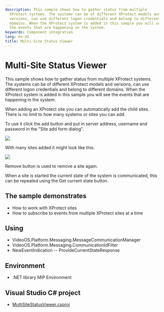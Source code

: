```yaml
---
description: This sample shows how to gather status from multiple
  XProtect systems. The systems can be of different XProtect models and
  versions, can use different logon credentials and belong to different
  domains. When the XProtect system is added in this sample you will see
  the events that are happening in the system.
keywords: Component integration
lang: en-US
title: Multi-Site Status Viewer
---
```


# Multi-Site Status Viewer

This sample shows how to gather status from multiple XProtect systems.
The systems can be of different XProtect models and versions, can use
different logon credentials and belong to different domains. When the
XProtect system is added in this sample you will see the events that are
happening in the system.

When adding an XProtect site you can automatically add the child sites.
There is no limit to how many systems or sites you can add.

To use it click the add button and put in server address, username and
password in the "Site add form dialog".

![](MultiSiteStatusViewer1.png)

With many sites added it might look like this:

![](MultiSiteStatusViewer2.png)

Remove button is used to remove a site again.

When a site is started the current state of the system is communicated,
this can be repeated using the Get current state button.

## The sample demonstrates

- How to work with XProtect sites
- How to subscribe to events from multiple XProtect sites at a time

## Using

- VideoOS.Platform.Messaging.MessageCommunicationManager
- VideoOS.Platform.Messaging.CommunicationIdFilter
- NewEventIndication -- ProvideCurrentStateResponse

## Environment

- .NET library MIP Environment

## Visual Studio C\# project

- [MultiSiteStatusViewer.csproj](javascript:clone('https://github.com/milestonesys/mipsdk-samples-component','src/ComponentSamples.sln');)
